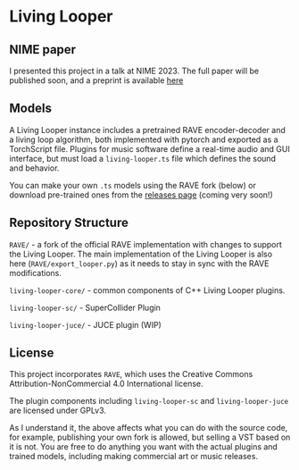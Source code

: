 # Living Looper

## NIME paper

I presented this project in a talk at NIME 2023. The full paper will be published soon, and a preprint is available [here](https://iil.is/pdf/2023_nime_shepardson_magnusson_living_looper.pdf)

## Models

A Living Looper instance includes a pretrained RAVE encoder-decoder and a living loop algorithm, both implemented with pytorch and exported as a TorchScript file. Plugins for music software define a real-time audio and GUI interface, but must load a `living-looper.ts` file which defines the sound and behavior. 

You can make your own `.ts` models using the RAVE fork (below) or download pre-trained ones from the [releases page](https://github.com/victor-shepardson/living-looper-juce/releases) (coming very soon!)

## Repository Structure

`RAVE/` - a fork of the official RAVE implementation with changes to support the Living Looper. The main implementation of the Living Looper is also here (`RAVE/export_looper.py`) as it needs to stay in sync with the RAVE modifications.

`living-looper-core/` - common components of C++ Living Looper plugins.

`living-looper-sc/` - SuperCollider Plugin

`living-looper-juce/` - JUCE plugin (WIP)

## License

This project incorporates `RAVE`, which uses the Creative Commons Attribution-NonCommercial 4.0 International license.

The plugin components including `living-looper-sc` and `living-looper-juce` are licensed under GPLv3.

As I understand it, the above affects what you can do with the source code, for example, publishing your own fork is allowed, but selling a VST based on it is not. You are free to do anything you want with the actual plugins and trained models, including making commercial art or music releases.

